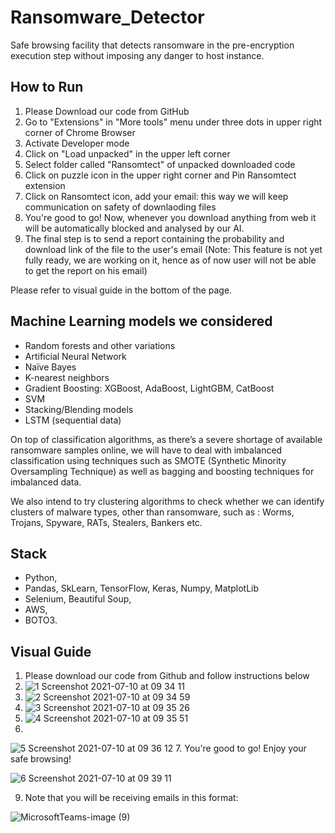 # Ransomware_Detector
Safe browsing facility that detects ransomware in the pre-encryption execution step without imposing any danger to host instance.

## How to Run


1. Please Download our code from GitHub
2. Go to "Extensions" in "More tools" menu under three dots in upper right corner of Chrome Browser
3. Activate Developer mode
4. Click on "Load unpacked" in the upper left corner
5. Select folder called "Ransomtect" of unpacked downloaded code
6. Click on puzzle icon in the upper right corner and Pin Ransomtect extension 
7. Click on Ransomtect icon, add your email: this way we will keep communication on safety of downlaoding files 
8. You're good to go! Now, whenever you download anything from web it will be automatically blocked and analysed by our AI.
9. The final step is to send a report containing the probability and download link of the file to the user's email (Note: This feature is not yet fully ready, we are working on it, hence as of now user will not be able to get the report on his email)

Please refer to visual guide in the bottom of the page.


## Machine Learning models we considered
* Random forests and other variations
* Artificial Neural Network
* Naïve Bayes
* K-nearest neighbors
* Gradient Boosting: XGBoost, AdaBoost, LightGBM, CatBoost
* SVM
* Stacking/Blending models
* LSTM (sequential data)

On top of classification algorithms, as there’s a severe shortage of available ransomware samples online, we will have to deal with imbalanced classification using techniques such as SMOTE (Synthetic Minority Oversampling Technique) as well as bagging and boosting 
techniques for imbalanced data.

We also intend to try clustering algorithms to check whether we can identify clusters of malware types, other than ransomware, such as : Worms, Trojans, Spyware, RATs, Stealers, Bankers etc.

## Stack
* Python,
* Pandas, SkLearn, TensorFlow, Keras, Numpy, MatplotLib
* Selenium, Beautiful Soup,
* AWS,
* BOTO3.

## Visual Guide
1. Please download our code from Github and follow instructions below
2. ![1 Screenshot 2021-07-10 at 09 34 11](https://user-images.githubusercontent.com/42537931/125157500-aae7cb80-e16b-11eb-93a2-58d79ae42a1a.png)
3. ![2  Screenshot 2021-07-10 at 09 34 59](https://user-images.githubusercontent.com/42537931/125157503-b1764300-e16b-11eb-8926-bd5794f0ea2c.png)
4. ![3  Screenshot 2021-07-10 at 09 35 26](https://user-images.githubusercontent.com/42537931/125157507-bcc96e80-e16b-11eb-993a-dced96f68323.png)
5. ![4  Screenshot 2021-07-10 at 09 35 51](https://user-images.githubusercontent.com/42537931/125157515-c8b53080-e16b-11eb-9bc1-c2d6fb4fd6a1.png)
6.
![5  Screenshot 2021-07-10 at 09 36 12](https://user-images.githubusercontent.com/42537931/125157527-d074d500-e16b-11eb-8a5f-f7f4d50592bc.png)
7. You're good to go! Enjoy your safe browsing!
   
![6  Screenshot 2021-07-10 at 09 39 11](https://user-images.githubusercontent.com/42537931/125157543-e387a500-e16b-11eb-8e7f-24cabc34a57f.png)

9. Note that you will be receiving emails in this format:

![MicrosoftTeams-image (9)](https://user-images.githubusercontent.com/42537931/125157713-c99a9200-e16c-11eb-8332-f8ce8bfee102.png)
 




